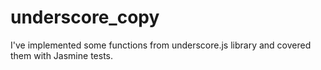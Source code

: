 # underscore_copy

I've implemented some functions from underscore.js library and covered them with Jasmine tests.
